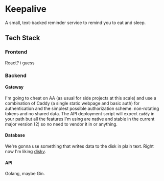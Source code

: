 # Keepalive

A small, text-backed reminder service to remind you to eat and sleep.

## Tech Stack

### Frontend

React? i guess

### Backend

#### Gateway

I'm going to cheat on AA (as usual for side projects at this scale) and use a combination of Caddy (a single static webpage and basic auth) for authentication and the simplest possible authorization scheme: non-rotating tokens and no shared data. The API deployment script will expect `caddy` in your path but all the features I'm using are native and stable in the current major version (2) so no need to vendor it in or anything.

#### Database

We're gonna use something that writes data to the disk in plain text. Right now I'm liking [diskv](https://github.com/peterbourgon/diskv).

#### API

Golang, maybe Gin. 
